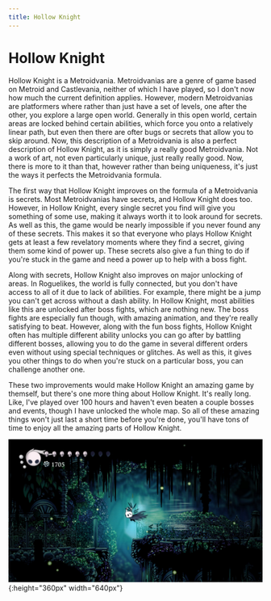 ```yaml
---
title: Hollow Knight
---
```


# Hollow Knight

Hollow Knight is a Metroidvania. Metroidvanias are a genre of game based on Metroid and Castlevania, neither of which I have played, so I don't now how much the current definition applies. However, modern Metroidvanias are platformers where rather than just have a set of levels, one after the other, you explore a large open world. Generally in this open world, certain areas are locked behind certain abilities, which force you onto a relatively linear path, but even then there are ofter bugs or secrets that allow you to skip around. Now, this description of a Metroidvania is also a perfect description of Hollow Knight, as it is simply a really good Metroidvania. Not a work of art, not even particularly unique, just really really good. Now, there is more to it than that, however rather than being uniqueness, it's just the ways it perfects the Metroidvania formula.

The first way that Hollow Knight improves on the formula of a Metroidvania is secrets. Most Metroidvanias have secrets, and Hollow Knight does too. However, in Hollow Knight, every single secret you find will give you something of some use, making it always worth it to look around for secrets. As well as this, the game would be nearly impossible if you never found any of these secrets. This makes it so that everyone who plays Hollow Knight gets at least a few revelatory moments where they find a secret, giving them some kind of power up. These secrets also give a fun thing to do if you're stuck in the game and need a power up to help with a boss fight.

Along with secrets, Hollow Knight also improves on major unlocking of areas. In Roguelikes, the world is fully connected, but you don't have access to all of it due to lack of abilities. For example, there might be a jump you can't get across without a dash ability. In Hollow Knight, most abilities like this are unlocked after boss fights, which are nothing new. The boss fights are especially fun though, with amazing animation, and they're really satisfying to beat. However, along with the fun boss fights, Hollow Knight often has multiple different ability unlocks you can go after by battling different bosses, allowing you to do the game in several different orders even without using special techniques or glitches. As well as this, it gives you other things to do when you're stuck on a particular boss, you can challenge another one.

These two improvements would make Hollow Knight an amazing game by themself, but there's one more thing about Hollow Knight. It's really long. Like, I've played over 100 hours and haven't even beaten a couple bosses and events, though I have unlocked the whole map. So all of these amazing things won't just last a short time before you're done, you'll have tons of time to enjoy all the amazing parts of Hollow Knight.

![Dashing Around in Greenpath](hollow-knight.jpg){:height="360px" width="640px"}

